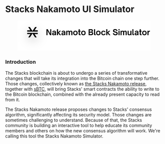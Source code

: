 # Stacks Nakamoto UI Simulator

<figure><img src=".gitbook/assets/Group 3.svg" alt=""><figcaption></figcaption></figure>

### Introduction

The Stacks blockchain is about to undergo a series of transformative changes that will take its integration into the Bitcoin chain one step further. Those changes, collectively known as [the Stacks Nakamoto release](https://stacks.org/sbtc-nakamoto), together with [sBTC](https://stx.is/sbtc-pdf), will bring Stacks' smart contracts the ability to write to the Bitcoin blockchain, combined with the already present capacity to read from it.

The Stacks Nakamoto release proposes changes to Stacks' consensus algorithm, significantly affecting its security model. Those changes are sometimes challenging to understand. Because of that, the Stacks community is building an interactive tool to help educate its community members and others on how the new consensus algorithm will work. We're calling this tool the Stacks Nakamoto Simulator.
